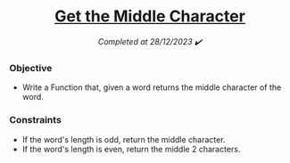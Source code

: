 <h1 align="center">
  <a href="https://www.codewars.com/kata/56747fd5cb988479af000028/python">Get the Middle Character</a>
</h1>

<p align="center">
  <i align="center">Completed at 28/12/2023 ✔️</i>
</p>

### Objective

- Write a Function that, given a word returns the middle character of the word.

### Constraints

- If the word's length is odd, return the middle character.
- If the word's length is even, return the middle 2 characters.
